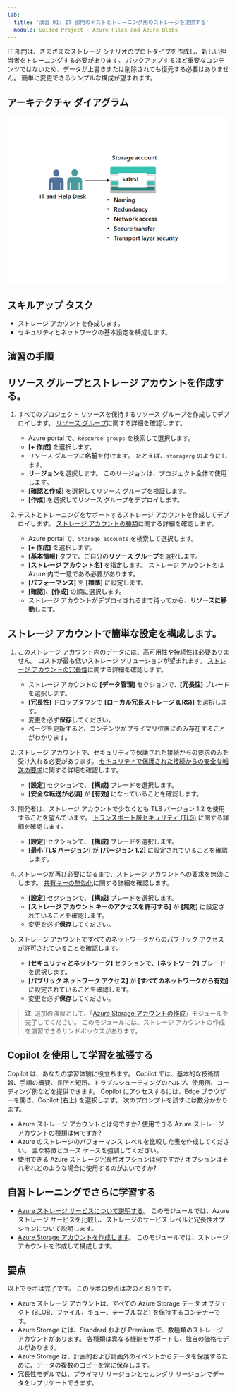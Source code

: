 ```yaml
---
lab:
  title: '演習 01: IT 部門のテストとトレーニング用のストレージを提供する'
  module: Guided Project - Azure Files and Azure Blobs
---
```


IT 部門は、さまざまなストレージ シナリオのプロトタイプを作成し、新しい担当者をトレーニングする必要があります。 バックアップするほど重要なコンテンツではないため、データが上書きまたは削除されても復元する必要はありません。 簡単に変更できるシンプルな構成が望まれます。

## アーキテクチャ ダイアグラム
![1 つのストレージ アカウントを示す図](../Media/task-1.png)

## スキルアップ タスク
- ストレージ アカウントを作成します。 
- セキュリティとネットワークの基本設定を構成します。 

## 演習の手順

## リソース グループとストレージ アカウントを作成する。

1. すべてのプロジェクト リソースを保持するリソース グループを作成してデプロイします。 [リソース グループ](https://learn.microsoft.com/azure/azure-resource-manager/management/manage-resource-groups-portal)に関する詳細を確認します。
    - Azure portal で、`Resource groups` を検索して選択します。
    - **[+ 作成]** を選択します。
    - リソース グループに**名前**を付けます。 たとえば、`storagerg` のようにします。
    - **リージョン**を選択します。 このリージョンは、プロジェクト全体で使用します。 
    - **[確認と作成]** を選択してリソース グループを検証します。
    - **[作成]** を選択してリソース グループをデプロイします。

1. テストとトレーニングをサポートするストレージ アカウントを作成してデプロイします。 [ストレージ アカウントの種類](https://learn.microsoft.com/azure/storage/common/storage-account-overview#types-of-storage-accounts)に関する詳細を確認します。
    - Azure portal で、`Storage accounts` を検索して選択します。 
    - **[+ 作成]** を選択します。
    - **[基本情報]** タブで、ご自分の**リソース グループ**を選択します。
    - **[ストレージ アカウント名]** を指定します。 ストレージ アカウント名は Azure 内で一意である必要があります。 
    - **[パフォーマンス]** を **[標準]** に設定します。 
    - **[確認]**、**[作成]** の順に選択します。 
    - ストレージ アカウントがデプロイされるまで待ってから、**リソースに移動**します。  

## ストレージ アカウントで簡単な設定を構成します。

1. このストレージ アカウント内のデータには、高可用性や持続性は必要ありません。 コストが最も低いストレージ ソリューションが望まれます。 [ストレージ アカウントの冗長性](https://learn.microsoft.com/azure/storage/common/storage-redundancy#locally-redundant-storage)に関する詳細を確認します。
    - ストレージ アカウントの **[データ管理]** セクションで、**[冗長性]** ブレードを選択します。
    - **[冗長性]** ドロップダウンで **[ローカル冗長ストレージ (LRS)]** を選択します。 
    - 変更を必ず**保存**してください。 
    - ページを更新すると、コンテンツがプライマリ位置にのみ存在することがわかります。 

1. ストレージ アカウントで、セキュリティで保護された接続からの要求のみを受け入れる必要があります。 [セキュリティで保護された接続からの安全な転送の要求](https://learn.microsoft.com/azure/storage/common/storage-require-secure-transfer)に関する詳細を確認します。
    - **[設定]** セクションで、 **[構成]** ブレードを選択します。
    - **[安全な転送が必須]** が **[有効]** になっていることを確認します。 

1. 開発者は、ストレージ アカウントで少なくとも TLS バージョン 1.2 を使用することを望んでいます。 [トランスポート層セキュリティ (TLS)](https://learn.microsoft.com//azure/storage/common/transport-layer-security-configure-minimum-version?tabs=portal) に関する詳細を確認します。
    - **[設定]** セクションで、 **[構成]** ブレードを選択します。
    - **[最小 TLS バージョン]** が **[バージョン 1.2]** に設定されていることを確認します。  


1. ストレージが再び必要になるまで、ストレージ アカウントへの要求を無効にします。 [共有キーの無効化](https://learn.microsoft.com/azure/storage/common/shared-key-authorization-prevent?tabs=portal#disable-shared-key-authorization)に関する詳細を確認します。
    - **[設定]** セクションで、 **[構成]** ブレードを選択します。
    - **[ストレージ アカウント キーのアクセスを許可する]** が **[無効]** に設定されていることを確認します。
    - 変更を必ず**保存**してください。 

1. ストレージ アカウントですべてのネットワークからのパブリック アクセスが許可されていることを確認します。  
    - **[セキュリティとネットワーク]** セクションで、**[ネットワーク]** ブレードを選択します。
    - **[パブリック ネットワーク アクセス]** が **[すべてのネットワークから有効]** に設定されていることを確認します。
    - 変更を必ず**保存**してください。 

>**注**: 追加の演習として、「[Azure Storage アカウントの作成](https://learn.microsoft.com/training/modules/create-azure-storage-account/)」モジュールを完了してください。 このモジュールには、ストレージ アカウントの作成を演習できるサンドボックスがあります。

## Copilot を使用して学習を拡張する

Copilot は、あなたの学習体験に役立ちます。 Copilot では、基本的な技術情報、手順の概要、長所と短所、トラブルシューティングのヘルプ、使用例、コーディング例などを提供できます。 Copilot にアクセスするには、Edge ブラウザーを開き、Copilot (右上) を選択します。 次のプロンプトを試すには数分かかります。
+ Azure ストレージ アカウントとは何ですか? 使用できる Azure ストレージ アカウントの種類は何ですか?
+ Azure のストレージのパフォーマンス レベルを比較した表を作成してください。 主な特徴とユース ケースを強調してください。 
+ 使用できる Azure ストレージ冗長性オプションは何ですか? オプションはそれぞれどのような場合に使用するのがよいですか?

## 自習トレーニングでさらに学習する

+ [Azure ストレージ サービスについて説明する](https://learn.microsoft.com/training/modules/describe-azure-storage-services/)。 このモジュールでは、Azure ストレージ サービスを比較し、ストレージのサービス レベルと冗長性オプションについて説明します。
+ [Azure Storage アカウントを作成します](https://learn.microsoft.com/training/modules/create-azure-storage-account/)。 このモジュールでは、ストレージ アカウントを作成して構成します。 

## 要点

以上でラボは完了です。 このラボの要点は次のとおりです。 
+ Azure ストレージ アカウントは、すべての Azure Storage データ オブジェクト (BLOB、ファイル、キュー、テーブルなど) を保持するコンテナーです。
+ Azure Storage には、Standard および Premium で、数種類のストレージ アカウントがあります。 各種類は異なる機能をサポートし、独自の価格モデルがあります。
+ Azure Storage は、計画的および計画外のイベントからデータを保護するために、データの複数のコピーを常に保存します。
+ 冗長性モデルでは、プライマリ リージョンとセカンダリ リージョンでデータをレプリケートできます。 
